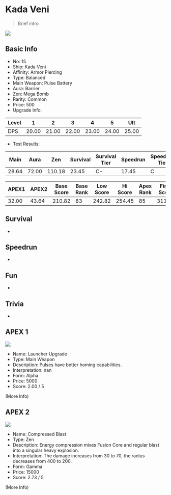 # Kada Veni

> Brief intro

<img src="/ships/ship_15.png" style={{zoom:1}}/>

## Basic Info

- No: 15
- Ship: Kada Veni
- Affinity: Armor Piercing
- Type: Balanced
- Main Weapon: Pulse Battery
- Aura: Barrier
- Zen: Mega Bomb
- Rarity: Common
- Price: 500
- Upgrade Info: 

| Level | 1 | 2 | 3 | 4 | 5 | Ult |
|--|--|--|--|--|--|--|
| DPS | 20.00 | 21.00 | 22.00 | 23.00 | 24.00 | 25.00 |

- Test Results: 

| Main | Aura | Zen | Survival | Survival Tier | Speedrun | Speedrun Tier | Fun | Fun Tier |
|--|--|--|--|--|--|--|--|--|
| 28.64 | 72.00 | 110.18 | 23.45 | C- | 17.45 | C | 15.82 | D |

| APEX1 | APEX2 | Base Score | Base Rank | Low Score | Hi Score | Apex Rank | Final Score | FinalRank |
|--|--|--|--|--|--|--|--|--|
| 32.00 | 43.64 | 210.82 | 83 | 242.82 | 254.45 | 85 | 311.18 | 91 |

## Survival

-

## Speedrun

-

## Fun

-

## Trivia

-

## APEX 1

<img src="/ships/ship_15_apex_1.png" style={{zoom:1}}/>

- Name: Launcher Upgrade
- Type: Main Weapon
- Description: Pulses have better homing capabilities.
- Interpretation: nan
- Form: Alpha
- Price: 5000
- Score: 2.00 / 5

(More Info)

## APEX 2

<img src="/ships/ship_15_apex_2.png" style={{zoom:1}}/>

- Name: Compressed Blast
- Type: Zen
- Description: Energy compression mixes Fusion Core and regular blast into a singular heavy explosion.
- Interpretation: The damage increases from 30 to 70, the radius decreases from 400 to 200.
- Form: Gamma
- Price: 15000
- Score: 2.73 / 5

(More Info)
